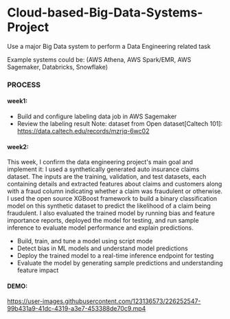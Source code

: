# Cloud-based-Big-Data-Systems-Project

Use a major Big Data system to perform a Data Engineering related task <br>

Example systems could be: (AWS Athena, AWS Spark/EMR, AWS Sagemaker, Databricks, Snowflake) <br>

### PROCESS
#### week1:
- Build and configure labeling data job in AWS Sagemaker
- Review the labeling result
Note: dataset from Open dataset[Caltech 101]: https://data.caltech.edu/records/mzrjq-6wc02

#### week2:
This week, I confirm the data engineering project's main goal and implement it: I used a synthetically generated auto insurance claims dataset. The inputs are the training, validation, and test datasets, each containing details and extracted features about claims and customers along with a fraud column indicating whether a claim was fraudulent or otherwise. I used the open source XGBoost framework to build a binary classification model on this synthetic dataset to predict the likelihood of a claim being fraudulent. I also evaluated the trained model by running bias and feature importance reports, deployed the model for testing, and run sample inference to evaluate model performance and explain predictions. <br>

- Build, train, and tune a model using script mode
- Detect bias in ML models and understand model predictions
- Deploy the trained model to a real-time inference endpoint for testing
- Evaluate the model by generating sample predictions and understanding feature impact

#### DEMO:

https://user-images.githubusercontent.com/123136573/226252547-99b431a9-41dc-4319-a3e7-453388de70c9.mp4

